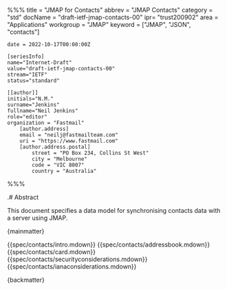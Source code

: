 %%%
    title = "JMAP for Contacts"
    abbrev = "JMAP Contacts"
    category = "std"
    docName = "draft-ietf-jmap-contacts-00"
    ipr= "trust200902"
    area = "Applications"
    workgroup = "JMAP"
    keyword = ["JMAP", "JSON", "contacts"]

    date = 2022-10-17T00:00:00Z

    [seriesInfo]
    name="Internet-Draft"
    value="draft-ietf-jmap-contacts-00"
    stream="IETF"
    status="standard"

    [[author]]
    initials="N.M."
    surname="Jenkins"
    fullname="Neil Jenkins"
    role="editor"
    organization = "Fastmail"
        [author.address]
        email = "neilj@fastmailteam.com"
        uri = "https://www.fastmail.com"
        [author.address.postal]
            street = "PO Box 234, Collins St West"
            city = "Melbourne"
            code = "VIC 8007"
            country = "Australia"
%%%

.# Abstract

This document specifies a data model for synchronising contacts data with a server using JMAP.

{mainmatter}

{{spec/contacts/intro.mdown}}
{{spec/contacts/addressbook.mdown}}
{{spec/contacts/card.mdown}}
{{spec/contacts/securityconsiderations.mdown}}
{{spec/contacts/ianaconsiderations.mdown}}

{backmatter}
